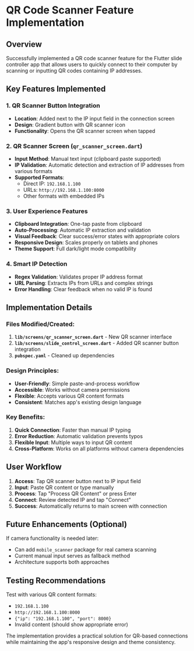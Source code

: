 # QR Code Scanner Feature Implementation

## Overview
Successfully implemented a QR code scanner feature for the Flutter slide controller app that allows users to quickly connect to their computer by scanning or inputting QR codes containing IP addresses.

## Key Features Implemented

### 1. QR Scanner Button Integration
- **Location**: Added next to the IP input field in the connection screen
- **Design**: Gradient button with QR scanner icon
- **Functionality**: Opens the QR scanner screen when tapped

### 2. QR Scanner Screen (`qr_scanner_screen.dart`)
- **Input Method**: Manual text input (clipboard paste supported)
- **IP Validation**: Automatic detection and extraction of IP addresses from various formats
- **Supported Formats**:
  - Direct IP: `192.168.1.100`
  - URLs: `http://192.168.1.100:8000`
  - Other formats with embedded IPs

### 3. User Experience Features
- **Clipboard Integration**: One-tap paste from clipboard
- **Auto-Processing**: Automatic IP extraction and validation
- **Visual Feedback**: Clear success/error states with appropriate colors
- **Responsive Design**: Scales properly on tablets and phones
- **Theme Support**: Full dark/light mode compatibility

### 4. Smart IP Detection
- **Regex Validation**: Validates proper IP address format
- **URL Parsing**: Extracts IPs from URLs and complex strings
- **Error Handling**: Clear feedback when no valid IP is found

## Implementation Details

### Files Modified/Created:
1. **`lib/screens/qr_scanner_screen.dart`** - New QR scanner interface
2. **`lib/screens/slide_control_screen.dart`** - Added QR scanner button integration
3. **`pubspec.yaml`** - Cleaned up dependencies

### Design Principles:
- **User-Friendly**: Simple paste-and-process workflow
- **Accessible**: Works without camera permissions
- **Flexible**: Accepts various QR content formats
- **Consistent**: Matches app's existing design language

### Key Benefits:
1. **Quick Connection**: Faster than manual IP typing
2. **Error Reduction**: Automatic validation prevents typos
3. **Flexible Input**: Multiple ways to input QR content
4. **Cross-Platform**: Works on all platforms without camera dependencies

## User Workflow

1. **Access**: Tap QR scanner button next to IP input field
2. **Input**: Paste QR content or type manually
3. **Process**: Tap "Process QR Content" or press Enter
4. **Connect**: Review detected IP and tap "Connect"
5. **Success**: Automatically returns to main screen with connection

## Future Enhancements (Optional)

If camera functionality is needed later:
- Can add `mobile_scanner` package for real camera scanning
- Current manual input serves as fallback method
- Architecture supports both approaches

## Testing Recommendations

Test with various QR content formats:
- `192.168.1.100`
- `http://192.168.1.100:8000`
- `{"ip": "192.168.1.100", "port": 8000}`
- Invalid content (should show appropriate error)

The implementation provides a practical solution for QR-based connections while maintaining the app's responsive design and theme consistency.
